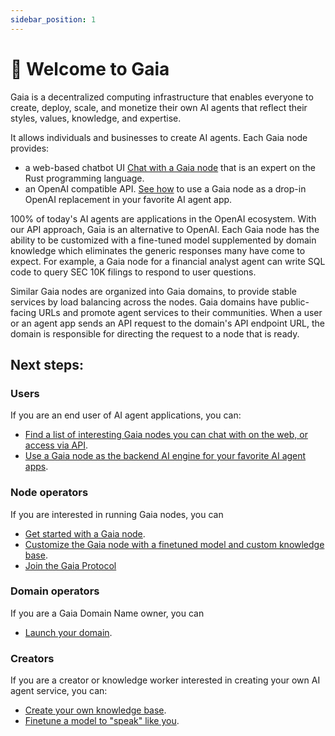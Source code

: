 ```yaml
---
sidebar_position: 1
---
```


# 👋 Welcome to Gaia

Gaia is a decentralized computing infrastructure that enables everyone to create, deploy, scale, and monetize their own AI agents that reflect their styles, values, knowledge, and expertise.

It allows individuals and businesses to create AI agents. Each Gaia node provides:

* a web-based chatbot UI [Chat with a Gaia node](https://rustcoder.gaia.domains/chatbot-ui/index.html) that is an expert on the Rust programming language.
* an OpenAI compatible API. [See how](user-guide/apps/intro) to use a Gaia node as a drop-in OpenAI replacement in your favorite AI agent app. 

100% of today's AI agents are applications in the OpenAI ecosystem. With our API approach, Gaia is an alternative to OpenAI. Each Gaia node has the ability to be customized with a fine-tuned model supplemented by domain knowledge which eliminates the generic responses many have come to expect. For example, a Gaia node for a financial analyst agent can write SQL code to query SEC 10K filings to respond to user questions. 

Similar Gaia nodes are organized into Gaia domains, to provide stable services by load balancing across the nodes. Gaia domains have public-facing URLs and promote agent services to their communities. When a user or an agent app sends an API request to the domain's API endpoint URL, the domain is responsible for directing the request to a node that is ready. 

## Next steps:

### Users

If you are an end user of AI agent applications, you can:

* [Find a list of interesting Gaia nodes you can chat with on the web, or access via API](./user-guide/nodes.md).
* [Use a Gaia node as the backend AI engine for your favorite AI agent apps](./category/agent-frameworks-and-apps). 

### Node operators

If you are interested in running Gaia nodes, you can

* [Get started with a Gaia node](./node-guide/quick-start.md).
* [Customize the Gaia node with a finetuned model and custom knowledge base](./node-guide/customize.md).
* [Join the Gaia Protocol](./node-guide/register.md)

### Domain operators

If you are a Gaia Domain Name owner, you can

* [Launch your domain](./domain-guide/quick-start.md).


### Creators

If you are a creator or knowledge worker interested in creating your own AI agent service, you can:

* [Create your own knowledge base](./category/knowledge-bases).
* [Finetune a model to "speak" like you](./category/gaianet-node-with-finetuned-llms).


